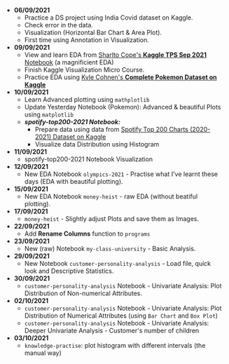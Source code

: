 - **06/09/2021**
  - Practice a DS project using India Covid dataset on Kaggle.
  - Check error in the data.
  - Visualization (Horizontal Bar Chart & Area Plot).
  - First time using Annotation in Visualization.
- **09/09/2021**
  - View and learn EDA from <a href=https://www.kaggle.com/dwin183287/tps-september-2021-eda>Sharlto Cope's <b>Kaggle TPS Sep 2021</b> Notebook</a> (a magnificient EDA)
  - Finish Kaggle Visualization Micro Course.
  - Practice EDA using <a href=https://www.kaggle.com/kylekohnen/complete-pokemon-data-set>Kyle Cohnen's **Complete Pokemon Dataset on Kaggle**</a>
- **10/09/2021**
  - Learn Advanced plotting using `mathplotlib`
  - Update Yesterday Notebook (Pokemon): Advanced & beautiful Plots using `matplotlib`
  - ***spotify-top200-2021 Notebook:***
    - Prepare data using data from <a href=https://www.kaggle.com/sashankpillai/spotify-top-200-charts-20202021>Spotify Top 200 Charts (2020-2021) Dataset on Kaggle</a>
    - Visualize data Distribution using Histogram
- **11/09/2021**
  - spotify-top200-2021 Notebook Visualization
- **12/09/2021**
  - New EDA Notebook `olympics-2021` - Practise what I've learnt these days (EDA with beautiful plotting).
- **15/09/2021**
  - New EDA Notebook `money-heist` - raw EDA (without beatiful plotting).
- **17/09/2021**
  - `money-heist` - Slightly adjust Plots and save them as Images.
- **22/09/2021**
  - Add **Rename Columns** function to `programs`
- **23/09/2021**
  - New (raw) Notebook `my-class-university` - Basic Analysis.
- **29/09/2021**
  - New Notebook `customer-personality-analysis` - Load file, quick look and Descriptive Statistics.
- **30/09/2021**
  - `customer-personality-analysis` Notebook - Univariate Analysis: Plot Distribution of Non-numerical Attributes.
- **02/10/2021**
  - `customer-personality-analysis` Notebook - Univariate Analysis: Plot Distribution of Numerical Attributes (using `Bar Chart` and `Box Plot`)
  - `customer-personality-analysis` Notebook - Univariate Analysis: Deeper Univariate Analysis - Customer's number of children
- **03/10/2021**
  - `knowledge-practise`: plot histogram with different intervals (the manual way)